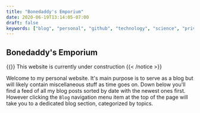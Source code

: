 ```yaml
---
title: "Bonedaddy's Emporium"
date: 2020-06-19T13:14:05-07:00
draft: false
keywords: ["blog", "personal", "github", "technology", "science", "privacy", "homelab"]
---
```


## Bonedaddy's Emporium

{{<notice warning>}}
This website is currently under construction
{{< /notice >}}

Welcome to my personal website. It's main purpose is to serve as a blog but will likely contain miscellaneous stuff as time goes on. Down below you'll find a feed of all my blog posts sorted by date with the newest ones first. However clicking the `Blog` navigation menu item at the top of the page will take you to a dedicated blog section, categorized by topics.
